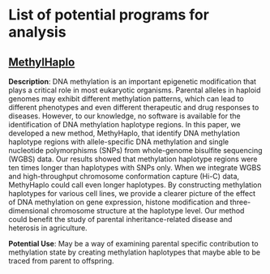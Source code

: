 # List of potential programs for analysis


## [MethylHaplo](https://github.com/GuoliangLi-HZAU/MethyHaplo)
**Description**: DNA methylation is an important epigenetic modification that plays a critical role in most eukaryotic organisms. Parental alleles in haploid genomes may exhibit different methylation patterns, which can lead to different phenotypes and even different therapeutic and drug responses to diseases. However, to our knowledge, no software is available for the identification of DNA methylation haplotype regions. In this paper, we developed a new method, MethyHaplo, that identify DNA methylation haplotype regions with allele-specific DNA methylation and single nucleotide polymorphisms (SNPs) from whole-genome bisulfite sequencing (WGBS) data. Our results showed that methylation haplotype regions were ten times longer than haplotypes with SNPs only. When we integrate WGBS and high-throughput chromosome conformation capture (Hi-C) data, MethyHaplo could call even longer haplotypes. By constructing methylation haplotypes for various cell lines, we provide a clearer picture of the effect of DNA methylation on gene expression, histone modification and three-dimensional chromosome structure at the haplotype level. Our method could benefit the study of parental inheritance-related disease and heterosis in agriculture.

**Potential Use**: May be a way of examining parental specific contribution to methylation state by creating methylation haplotypes that maybe able to be traced from parent to offspring.

